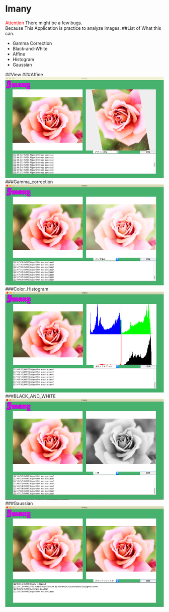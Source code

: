 # Imany
<font color="red">Attention</font>
There might be a few bugs.<br/>
Because This Application is practice to analyze images.
##List of What this can.
<ul>
<li>Gamma Correction</li>
<li>Black-and-White</li>
<li>Affine</li>
<li>Histogram</li>
<li>Gaussian</li>
</ul>

##View
###Affine
<img src="https://raw.githubusercontent.com/Manato0x2cc/Imany/master/img/Affine.png" width=650px height=320px/>
###Gamma_correction
<img src="https://raw.githubusercontent.com/Manato0x2cc/Imany/master/img/gamma_c.png" width=650px height=320px/>
###Color_Histogram
<img src="https://raw.githubusercontent.com/Manato0x2cc/Imany/master/img/Histogram.png" width=650px height=320px/>
###BLACK_AND_WHITE
<img src="https://raw.githubusercontent.com/Manato0x2cc/Imany/master/img/B_A_W.png" width=650px height=320px/>
###Gaussian
<img src="https://raw.githubusercontent.com/Manato0x2cc/Imany/master/img/Gaussian.png" width=650px height=320px/>

